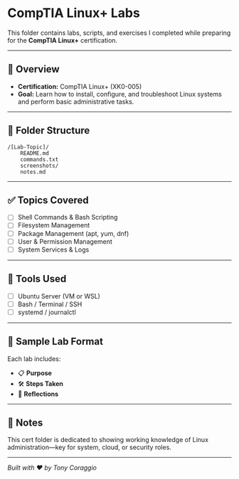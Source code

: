 # CompTIA Linux+ Labs

This folder contains labs, scripts, and exercises I completed while preparing for the **CompTIA Linux+** certification.

---

## 🧠 Overview

- **Certification:** CompTIA Linux+ (XK0-005)
- **Goal:** Learn how to install, configure, and troubleshoot Linux systems and perform basic administrative tasks.

---

## 📁 Folder Structure

```
/[Lab-Topic]/
    README.md
    commands.txt
    screenshots/
    notes.md
```

---

## ✅ Topics Covered

- [ ] Shell Commands & Bash Scripting
- [ ] Filesystem Management
- [ ] Package Management (apt, yum, dnf)
- [ ] User & Permission Management
- [ ] System Services & Logs

---

## 🧰 Tools Used

- [ ] Ubuntu Server (VM or WSL)
- [ ] Bash / Terminal / SSH
- [ ] systemd / journalctl

---

## 🧪 Sample Lab Format

Each lab includes:
- 📋 **Purpose**
- 🛠️ **Steps Taken**
- 🧠 **Reflections**


---

## 📌 Notes

This cert folder is dedicated to showing working knowledge of Linux administration—key for system, cloud, or security roles.

---

*Built with ❤️ by Tony Coraggio*
